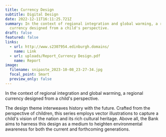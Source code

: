 ```yaml
---
title: Currency Design
subtitle: Digital Design
date: 2022-12-11T16:11:25.721Z
summary: In the context of regional integration and global warming, a regional
  currency designed from a child's perspective.
draft: false
featured: false
links:
  - url: http://www.s2307954.edinburgh.domains/
    name: Link
  - url: uploads/Report_Currency Design.pdf
    name: Report
image:
  filename: snipaste_2023-10-08_23-27-34.jpg
  focal_point: Smart
  preview_only: false
---
```

In the context of regional integration and global warming, a regional currency designed from a child's perspective.

The design theme interweaves history with the future. Crafted from the perspective of children, this series employs vector illustrations to capture a child's vision of the nation and its rich cultural heritage. Above all, the Bank aims to harness this design as a medium to heighten environmental awareness for both the current and forthcoming generations.